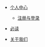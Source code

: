 - [个人中心](/3-user-manual/1-personal.md)

    - [注册与登录](/3-user-manual/1-1-login_register.md)

- [必读](/3-user-manual/2-required.md)

- [关于我们](/3-user-manual/3-aboutus.md)